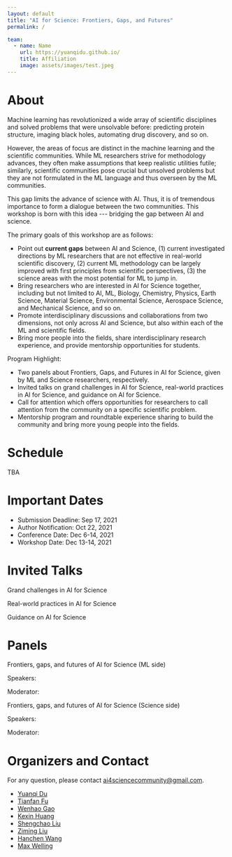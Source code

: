 ```yaml
---
layout: default
title: "AI for Science: Frontiers, Gaps, and Futures"
permalink: /

team:
  - name: Name
    url: https://yuanqidu.github.io/
    title: Affiliation
    image: assets/images/test.jpeg
---
```


# About

<!--Machine Learning has largely advanced technology and changed people’s life in all aspects, spanning from entertainment, transportation to medical healthcare, and begun to tackle challenges in scientific disciplines, from studying dynamic systems, learning protein structures to designing new molecules. Machine Learning methods have demonstrated great promise in modeling and processing various types of scientific data as well as accelerating scientific discovery. -->
<!---->
<!--However, the areas of focus are distinct in the machine learning and the scientific communities. Thus, mutual understanding between the two communities needs to be improved (e.g. the scope and limit of machine learning techniques, the foundations of the scientific problems, etc.). To reach this goal, it is necessary to have a dialogue between the two communities which can make machine learning have impacts on real-world scientific discovery problems. -->

Machine learning has revolutionized a wide array of scientific disciplines and solved problems that were unsolvable before: predicting protein structure, imaging black holes, automating drug discovery, and so on. 

However, the areas of focus are distinct in the machine learning and the scientific communities. While ML researchers strive for methodology advances, they often make assumptions that keep realistic utilities futile; similarly, scientific communities pose crucial but unsolved problems but they are not formulated in the ML language and thus overseen by the ML communities. 

This gap limits the advance of science with AI. Thus, it is of tremendous importance to form a dialogue between the two communities. This workshop is born with this idea --- bridging the gap between AI and science. 

The primary goals of this workshop are as follows:
- Point out **current gaps** between AI and Science, (1) current investigated directions by ML researchers that are not effective in real-world scientific discovery, (2) current ML methodology can be largely improved with first principles from scientific perspectives, (3) the science areas with the most potential for ML to jump in.
- Bring researchers who are interested in AI for Science together, including but not limited to AI, ML, Biology, Chemistry, Physics, Earth Science, Material Science, Environmental Science, Aerospace Science, and Mechanical Science, and so on.
- Promote interdisciplinary discussions and collaborations from two dimensions, not only across AI and Science, but also within each of the ML and scientific fields.
- Bring more people into the fields, share interdisciplinary research experience, and provide mentorship opportunities for students.

Program Highlight:
- Two panels about Frontiers, Gaps, and Futures in AI for Science, given by ML and Science researchers, respectively.
- Invited talks on grand challenges in AI for Science, real-world practices in AI for Science, and guidance on AI for Science.
- Call for attention which offers opportunities for researchers to call attention from the community on a specific scientific problem.
- Mentorship program and roundtable experience sharing to build the community and bring more young people into the fields.

<!--Additionally, many scientific challenges require knowledge of more than one scientific field. For example, protein structure prediction requires knowledge from biology, chemistry, and physics. The success of AlphaFold2 also benefits from a team with diverse backgrounds. Thus, a platform which promotes discussions and collaborations in the general scientific communities is needed. -->
<!---->
<!--The goal of this workshop is to bring together researchers who are interested in tackling scientific problems with machine learning methods and industry experts with practical experience about the applications of machine learning and scientific discovery (e.g. pharmaceutical and material industry). -->

# Schedule

TBA

# Important Dates

- Submission Deadline: Sep 17, 2021
- Author Notification: Oct 22, 2021
- Conference Date: Dec 6-14, 2021
- Workshop Date: Dec 13-14, 2021

# Invited Talks

Grand challenges in AI for Science

Real-world practices in AI for Science 

Guidance on AI for Science

# Panels

Frontiers, gaps, and futures of AI for Science (ML side)

Speakers:

Moderator:

Frontiers, gaps, and futures of AI for Science (Science side)

Speakers:

Moderator:

<!----
{% include team.html id="team" %}
----->

# Organizers and Contact

For any question, please contact [ai4sciencecommunity@gmail.com](mailto:ai4sciencecommunity@gmail.com).

- [Yuanqi Du](https://yuanqidu.github.io/)
- [Tianfan Fu](https://futianfan.github.io/)
- [Wenhao Gao](https://scholar.google.com/citations?user=s4eywrUAAAAJ&hl=en)
- [Kexin Huang](https://www.kexinhuang.com/)
- [Shengchao Liu](https://chao1224.github.io/)
- [Ziming Liu](https://kindxiaoming.github.io/)
- [Hanchen Wang](https://hansen7.github.io/)
- [Max Welling](https://www.ics.uci.edu/~welling/)
